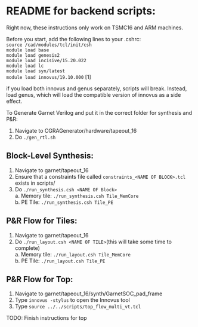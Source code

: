 # README for backend scripts:

Right now, these instructions only work on TSMC16 and ARM machines.

Before you start, add the following lines to your .cshrc:  
`source /cad/modules/tcl/init/csh`  
`module load base`  
`module load genesis2`  
`module load incisive/15.20.022`  
`module load lc`  
`module load syn/latest`  
`module load innovus/19.10.000` [1]<br/>

if you load both innovus and genus separately, scripts will
break. Instead, load genus, which will load the compatible version of
innovus as a side effect.



To Generate Garnet Verilog and put it in the correct folder for synthesis and P&R:
1. Navigate to CGRAGenerator/hardware/tapeout\_16
2. Do `./gen_rtl.sh`

## Block-Level Synthesis:
1. Navigate to garnet/tapeout\_16
2. Ensure that a constraints file called `constraints_<NAME OF BLOCK>.tcl` exists in scripts/
2. Do `./run_synthesis.csh <NAME OF Block>`  
  a. Memory tile:  `./run_synthesis.csh Tile_MemCore`    
  b. PE Tile:  `./run_synthesis.csh Tile_PE`  

## P&R Flow for Tiles:
1. Navigate to garnet/tapeout\_16
2. Do `./run_layout.csh <NAME OF TILE>`(this will take some time to complete)   
  a. Memory tile:  `./run_layout.csh Tile_MemCore`    
  b. PE Tile:  `./run_layout.csh Tile_PE`   

## P&R Flow for Top:
1. Navigate to garnet/tapeout\_16/synth/GarnetSOC_pad_frame
2. Type `innovus -stylus` to open the Innovus tool
3. Type `source ../../scripts/top_flow_multi_vt.tcl`

TODO: Finish instructions for top

